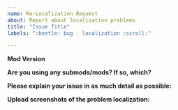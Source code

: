 ```yaml
---
name: Re-Localization Request
about: Report about localization problems
title: "Issue Title"
labels: ":beetle: bug - localization :scroll:" 

---
```

<!--
**DO NOT REMOVE PRE-EXISTING LINES**
------------------------------------------------------------------------------------------------------------
-->
**Mod Version**

**Are you using any submods/mods? If so, which?**

**Please explain your issue in as much detail as possible:**

**Upload screenshots of the problem localization:**
